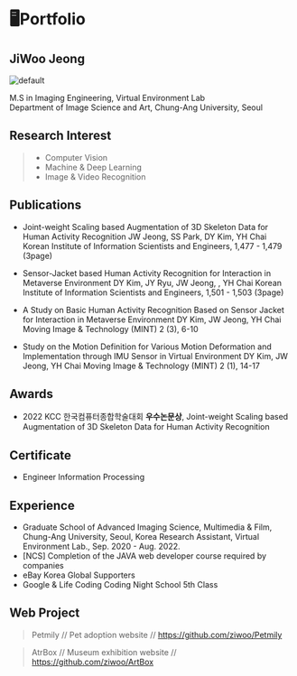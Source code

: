 # 🖥️Portfolio

##  JiWoo Jeong

![default](https://user-images.githubusercontent.com/45416751/49363568-56fbe700-f725-11e8-99cc-9672d27333ad.jpg)

M.S in Imaging Engineering, Virtual Environment Lab   
Department of Image Science and Art, Chung-Ang University, Seoul

## Research Interest

> - Computer Vision
> - Machine & Deep Learning
> - Image & Video Recognition

## Publications

* Joint-weight Scaling based Augmentation of 3D Skeleton Data for Human Activity Recognition
JW Jeong, SS Park, DY Kim, YH Chai
Korean Institute of Information Scientists and Engineers, 1,477 - 1,479 (3page)

* Sensor-Jacket based Human Activity Recognition for Interaction in Metaverse Environment
DY Kim, JY Ryu, JW Jeong, , YH Chai
Korean Institute of Information Scientists and Engineers, 1,501 - 1,503 (3page)

* A Study on Basic Human Activity Recognition Based on Sensor Jacket for Interaction in Metaverse Environment
DY Kim, JW Jeong, YH Chai
Moving Image & Technology (MINT) 2 (3), 6-10

* Study on the Motion Definition for Various Motion Deformation and Implementation through IMU Sensor in Virtual Environment
DY Kim, JW Jeong, YH Chai
Moving Image & Technology (MINT) 2 (1), 14-17

## Awards

* 2022 KCC 한국컴퓨터종합학술대회 **우수논문상**, Joint-weight Scaling based Augmentation of 3D Skeleton Data for Human Activity Recognition

## Certificate

* Engineer Information Processing


## Experience

* Graduate School of Advanced Imaging Science, Multimedia & Film, Chung-Ang University, Seoul, Korea
Research Assistant, Virtual Environment Lab., Sep. 2020 - Aug. 2022. 
* [NCS] Completion of the JAVA web developer course required by companies
* eBay Korea Global Supporters
* Google & Life Coding Coding Night School 5th Class

## Web Project

> Petmily // Pet adoption website // https://github.com/ziwoo/Petmily

> AtrBox // Museum exhibition website // https://github.com/ziwoo/ArtBox
  
    
  
